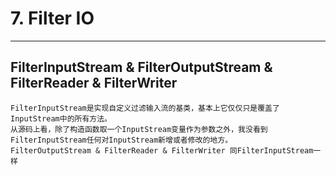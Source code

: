 ﻿# 7. Filter IO

---
## **FilterInputStream & FilterOutputStream & FilterReader & FilterWriter**
    FilterInputStream是实现自定义过滤输入流的基类，基本上它仅仅只是覆盖了InputStream中的所有方法。
    从源码上看，除了构造函数取一个InputStream变量作为参数之外，我没看到FilterInputStream任何对InputStream新增或者修改的地方。
    FilterOutputStream & FilterReader & FilterWriter 同FilterInputStream一样




